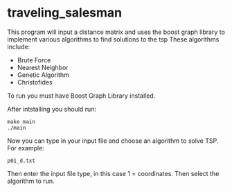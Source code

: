# traveling_salesman
This program will input a distance matrix and uses the boost graph library
to implement various algorithms to find solutions to the tsp 
These algorithms include:
- Brute Force
- Nearest Neighbor
- Genetic Algorithm
- Christofides

To run you must have Boost Graph Library installed.

After intstalling you should run:

```
make main
./main
```
Now you can type in your input file and choose an algorithm to solve TSP. For example:

```
p01_d.txt
```
Then enter the input file type, in this case 1 = coordinates. Then select the algorithm to run.



